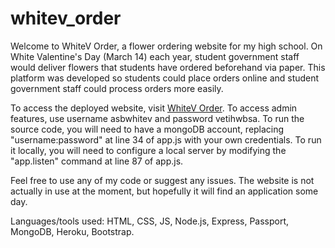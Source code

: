 # whitev_order
Welcome to WhiteV Order, a flower ordering website for my high school. On White Valentine's Day (March 14) each year, student government staff would deliver flowers that students have ordered beforehand via paper. This platform was developed so students could place orders online and student government staff could process orders more easily. 

To access the deployed website, visit [WhiteV Order](https://whitevorder.herokuapp.com/). To access admin features, use username asbwhitev and password vetihwbsa. To run the source code, you will need to have a mongoDB account, replacing "username:password" at line 34 of app.js with your own credentials. To run it locally, you will need to configure a local server by modifying the "app.listen" command at line 87 of app.js. 

Feel free to use any of my code or suggest any issues. The website is not actually in use at the moment, but hopefully it will find an application some day. 

Languages/tools used: HTML, CSS, JS, Node.js, Express, Passport, MongoDB, Heroku, Bootstrap.
